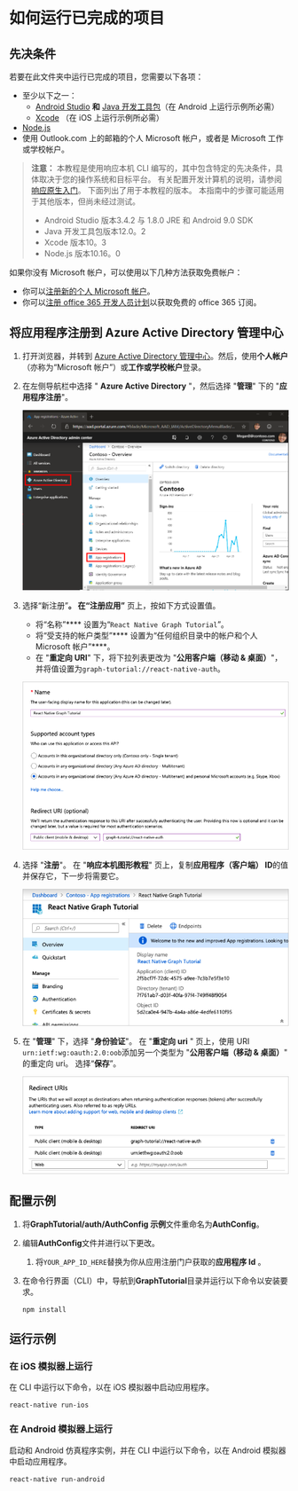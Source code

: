 # <a name="how-to-run-the-completed-project"></a>如何运行已完成的项目

## <a name="prerequisites"></a>先决条件

若要在此文件夹中运行已完成的项目，您需要以下各项：

- 至少以下之一：
  - [Android Studio](https://developer.android.com/studio/) **和** [Java 开发工具包](https://jdk.java.net)（在 Android 上运行示例所必需）
  - [Xcode](https://developer.apple.com/xcode/) （在 iOS 上运行示例所必需）
- [Node.js](https://nodejs.org)
- 使用 Outlook.com 上的邮箱的个人 Microsoft 帐户，或者是 Microsoft 工作或学校帐户。

> **注意：** 本教程是使用响应本机 CLI 编写的，其中包含特定的先决条件，具体取决于您的操作系统和目标平台。 有关配置开发计算机的说明，请参阅[响应原生入门](https://facebook.github.io/react-native/docs/getting-started)。 下面列出了用于本教程的版本。 本指南中的步骤可能适用于其他版本，但尚未经过测试。
>
> - Android Studio 版本3.4.2 与 1.8.0 JRE 和 Android 9.0 SDK
> - Java 开发工具包版本12.0。2
> - Xcode 版本10。3
> - Node.js 版本10.16。0

如果你没有 Microsoft 帐户，可以使用以下几种方法获取免费帐户：

- 你可以[注册新的个人 Microsoft 帐户](https://signup.live.com/signup?wa=wsignin1.0&rpsnv=12&ct=1454618383&rver=6.4.6456.0&wp=MBI_SSL_SHARED&wreply=https://mail.live.com/default.aspx&id=64855&cbcxt=mai&bk=1454618383&uiflavor=web&uaid=b213a65b4fdc484382b6622b3ecaa547&mkt=E-US&lc=1033&lic=1)。
- 你可以[注册 office 365 开发人员计划](https://developer.microsoft.com/office/dev-program)以获取免费的 office 365 订阅。

## <a name="register-an-application-with-the-azure-active-directory-admin-center"></a>将应用程序注册到 Azure Active Directory 管理中心

1. 打开浏览器，并转到 [Azure Active Directory 管理中心](https://aad.portal.azure.com)。然后，使用**个人帐户**（亦称为“Microsoft 帐户”）或**工作或学校帐户**登录。

1. 在左侧导航栏中选择 " **Azure Active Directory** "，然后选择 "**管理**" 下的 "**应用程序注册**"。

    ![应用注册的屏幕截图 ](/tutorial/images/aad-portal-app-registrations.png)

1. 选择“新注册”****。 在“注册应用”**** 页上，按如下方式设置值。

    - 将“名称”**** 设置为“`React Native Graph Tutorial`”。
    - 将“受支持的帐户类型”**** 设置为“任何组织目录中的帐户和个人 Microsoft 帐户”****。
    - 在 "**重定向 URI**" 下，将下拉列表更改为 "**公用客户端（移动 & 桌面）**"，并将值设置为`graph-tutorial://react-native-auth`。

    !["注册应用程序" 页的屏幕截图](/tutorial/images/aad-register-an-app.png)

1. 选择 "**注册**"。 在 "**响应本机图形教程**" 页上，复制**应用程序（客户端） ID**的值并保存它，下一步将需要它。

    ![新应用注册的应用程序 ID 的屏幕截图](/tutorial/images/aad-application-id.png)

1. 在 "**管理**" 下，选择 "**身份验证**"。 在 "**重定向 uri** " 页上，使用 URI `urn:ietf:wg:oauth:2.0:oob`添加另一个类型为 "**公用客户端（移动 & 桌面）**" 的重定向 uri。 选择“**保存**”。

    !["重定向 Uri" 页的屏幕截图](/tutorial/images/aad-redirect-uris.png)

## <a name="configure-the-sample"></a>配置示例

1. 将**GraphTutorial/auth/AuthConfig 示例**文件重命名为**AuthConfig**。
1. 编辑**AuthConfig**文件并进行以下更改。
    1. 将`YOUR_APP_ID_HERE`替换为你从应用注册门户获取的**应用程序 Id** 。

1. 在命令行界面（CLI）中，导航到**GraphTutorial**目录并运行以下命令以安装要求。

    ```Shell
    npm install
    ```

## <a name="run-the-sample"></a>运行示例

### <a name="run-on-ios-simulator"></a>在 iOS 模拟器上运行

在 CLI 中运行以下命令，以在 iOS 模拟器中启动应用程序。

```Shell
react-native run-ios
```

### <a name="run-on-android-emulator"></a>在 Android 模拟器上运行

启动和 Android 仿真程序实例，并在 CLI 中运行以下命令，以在 Android 模拟器中启动应用程序。

```Shell
react-native run-android
```
